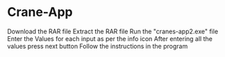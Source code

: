 # Crane-App
Download the RAR file
Extract the RAR file
Run the "cranes-app2.exe" file
Enter the Values for each input as per the info icon
After entering all the values press next button
Follow the instructions in the program
